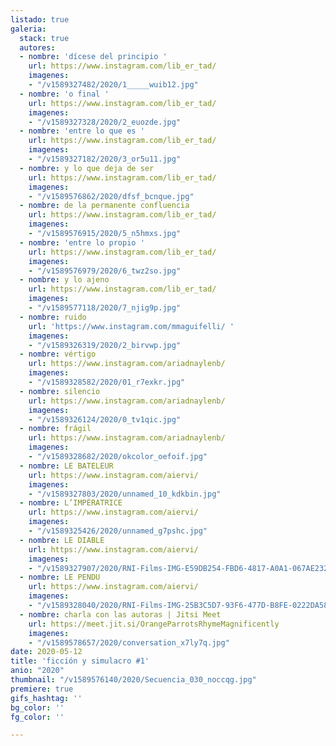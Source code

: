 ```yaml
---
listado: true
galeria:
  stack: true
  autores:
  - nombre: 'dícese del principio '
    url: https://www.instagram.com/lib_er_tad/
    imagenes:
    - "/v1589327482/2020/1_____wuib12.jpg"
  - nombre: 'o final '
    url: https://www.instagram.com/lib_er_tad/
    imagenes:
    - "/v1589327328/2020/2_euozde.jpg"
  - nombre: 'entre lo que es '
    url: https://www.instagram.com/lib_er_tad/
    imagenes:
    - "/v1589327182/2020/3_or5u11.jpg"
  - nombre: y lo que deja de ser
    url: https://www.instagram.com/lib_er_tad/
    imagenes:
    - "/v1589576862/2020/dfsf_bcnque.jpg"
  - nombre: de la permanente confluencia
    url: https://www.instagram.com/lib_er_tad/
    imagenes:
    - "/v1589576915/2020/5_n5hmxs.jpg"
  - nombre: 'entre lo propio '
    url: https://www.instagram.com/lib_er_tad/
    imagenes:
    - "/v1589576979/2020/6_twz2so.jpg"
  - nombre: y lo ajeno
    url: https://www.instagram.com/lib_er_tad/
    imagenes:
    - "/v1589577118/2020/7_njig9p.jpg"
  - nombre: ruido
    url: 'https://www.instagram.com/mmaguifelli/ '
    imagenes:
    - "/v1589326319/2020/2_birvwp.jpg"
  - nombre: vértigo
    url: https://www.instagram.com/ariadnaylenb/
    imagenes:
    - "/v1589328582/2020/01_r7exkr.jpg"
  - nombre: silencio
    url: https://www.instagram.com/ariadnaylenb/
    imagenes:
    - "/v1589326124/2020/0_tv1qic.jpg"
  - nombre: frágil
    url: https://www.instagram.com/ariadnaylenb/
    imagenes:
    - "/v1589328682/2020/okcolor_oefoif.jpg"
  - nombre: LE BATELEUR
    url: https://www.instagram.com/aiervi/
    imagenes:
    - "/v1589327803/2020/unnamed_10_kdkbin.jpg"
  - nombre: L’IMPÉRATRICE
    url: https://www.instagram.com/aiervi/
    imagenes:
    - "/v1589325426/2020/unnamed_g7pshc.jpg"
  - nombre: LE DIABLE
    url: https://www.instagram.com/aiervi/
    imagenes:
    - "/v1589327907/2020/RNI-Films-IMG-E59DB254-FBD6-4817-A0A1-067AE2328AD4_iecs8j.jpg"
  - nombre: LE PENDU
    url: https://www.instagram.com/aiervi/
    imagenes:
    - "/v1589328040/2020/RNI-Films-IMG-25B3C5D7-93F6-477D-B8FE-0222DA58B3AE_ra9z7u.jpg"
  - nombre: charla con las autoras | Jitsi Meet
    url: https://meet.jit.si/OrangeParrotsRhymeMagnificently
    imagenes:
    - "/v1589578657/2020/conversation_x7ly7q.jpg"
date: 2020-05-12
title: 'ficción y simulacro #1'
anio: "2020"
thumbnail: "/v1589576140/2020/Secuencia_030_noccqg.jpg"
premiere: true
gifs_hashtag: ''
bg_color: ''
fg_color: ''

---
```

